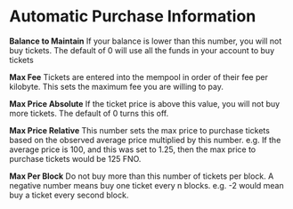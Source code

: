 # Automatic Purchase Information

**Balance to Maintain** If your balance is lower than this number, you will not buy tickets. The default of 0 will use all the funds in your account to buy tickets

**Max Fee** Tickets are entered into the mempool in order of their fee per kilobyte. This sets the maximum fee you are willing to pay.

**Max Price Absolute** If the ticket price is above this value, you will not buy more tickets. The default of 0 turns this off.

**Max Price Relative** This number sets the max price to purchase tickets based on the observed average price multiplied by this number.  e.g. If the average price is 100, and this was set to 1.25, then the max price to purchase tickets would be 125 FNO.

**Max Per Block** Do not buy more than this number of tickets per block. A negative number means buy one ticket every n blocks. e.g. -2 would mean buy a ticket every second block.
